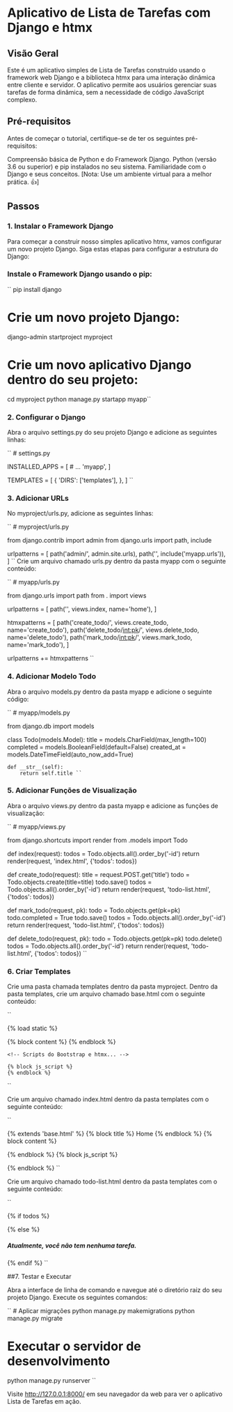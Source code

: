 # Aplicativo de Lista de Tarefas com Django e htmx 

## Visão Geral
Este é um aplicativo simples de Lista de Tarefas construído usando o framework web Django e a biblioteca htmx para uma interação dinâmica entre cliente e servidor. O aplicativo permite aos usuários gerenciar suas tarefas de forma dinâmica, sem a necessidade de código JavaScript complexo.

## Pré-requisitos
Antes de começar o tutorial, certifique-se de ter os seguintes pré-requisitos:

Compreensão básica de Python e do Framework Django.
Python (versão 3.6 ou superior) e pip instalados no seu sistema.
Familiaridade com o Django e seus conceitos.
[Nota: Use um ambiente virtual para a melhor prática. 👍]

## Passos
### 1. Instalar o Framework Django
Para começar a construir nosso simples aplicativo htmx, vamos configurar um novo projeto Django. Siga estas etapas para configurar a estrutura do Django:



### Instale o Framework Django usando o pip:
`` pip install django

# Crie um novo projeto Django:
django-admin startproject myproject

# Crie um novo aplicativo Django dentro do seu projeto:
cd myproject
python manage.py startapp myapp``

### 2. Configurar o Django
Abra o arquivo settings.py do seu projeto Django e adicione as seguintes linhas:

`` # settings.py

INSTALLED_APPS = [
    # ...
    'myapp',
]

TEMPLATES = [
    {
        'DIRS': ['templates'],
    },
]
``

### 3. Adicionar URLs
No myproject/urls.py, adicione as seguintes linhas:

`` # myproject/urls.py

from django.contrib import admin
from django.urls import path, include

urlpatterns = [
    path('admin/', admin.site.urls),
    path('', include('myapp.urls')),
] ``
Crie um arquivo chamado urls.py dentro da pasta myapp com o seguinte conteúdo:

`` # myapp/urls.py

from django.urls import path
from . import views

urlpatterns = [
    path('', views.index, name='home'),
]

htmxpatterns = [
    path('create_todo/', views.create_todo, name='create_todo'),
    path('delete_todo/<int:pk>/', views.delete_todo, name='delete_todo'),
    path('mark_todo/<int:pk>/', views.mark_todo, name='mark_todo'),
]

urlpatterns += htmxpatterns ``

### 4. Adicionar Modelo Todo
Abra o arquivo models.py dentro da pasta myapp e adicione o seguinte código:

`` # myapp/models.py

from django.db import models

class Todo(models.Model):
    title = models.CharField(max_length=100)
    completed = models.BooleanField(default=False)
    created_at = models.DateTimeField(auto_now_add=True)

    def __str__(self):
        return self.title ``

### 5. Adicionar Funções de Visualização
Abra o arquivo views.py dentro da pasta myapp e adicione as funções de visualização:

`` # myapp/views.py

from django.shortcuts import render
from .models import Todo

def index(request):
    todos = Todo.objects.all().order_by('-id')
    return render(request, 'index.html', {'todos': todos})

def create_todo(request):
    title = request.POST.get('title')
    todo = Todo.objects.create(title=title)
    todo.save()
    todos = Todo.objects.all().order_by('-id')
    return render(request, 'todo-list.html', {'todos': todos})

def mark_todo(request, pk):
    todo = Todo.objects.get(pk=pk)
    todo.completed = True
    todo.save()
    todos = Todo.objects.all().order_by('-id')
    return render(request, 'todo-list.html', {'todos': todos})

def delete_todo(request, pk):
    todo = Todo.objects.get(pk=pk)
    todo.delete()
    todos = Todo.objects.all().order_by('-id')
    return render(request, 'todo-list.html', {'todos': todos}) ``

### 6. Criar Templates
Crie uma pasta chamada templates dentro da pasta myproject. Dentro da pasta templates, crie um arquivo chamado base.html com o seguinte conteúdo:

`` <!-- myproject/templates/base.html -->

{% load static %}
<!doctype html>
<html lang="en">
  <head>
    <!-- Conteúdo do head... -->
  </head>
  <body>
    <div class="container mt-5">
      {% block content %}
      {% endblock %}
    </div>

    <!-- Scripts do Bootstrap e htmx... -->

    {% block js_script %}
    {% endblock %}
  </body>
</html> ``

Crie um arquivo chamado index.html dentro da pasta templates com o seguinte conteúdo:

`` <!-- myproject/templates/index.html -->

{% extends 'base.html' %}
{% block title %} Home {% endblock %}
{% block content %}
  <!-- Conteúdo para a página inicial... -->
{% endblock %}
{% block js_script %}
  <script>
    document.body.addEventListener('htmx:configRequest', (event) => {
      event.detail.headers['X-CSRFToken'] = '{{ csrf_token }}';
    })
  </script>
{% endblock %} ``

Crie um arquivo chamado todo-list.html dentro da pasta templates com o seguinte conteúdo:

`` <!-- myproject/templates/todo-list.html -->

{% if todos %}
  <!-- Conteúdo para a lista de tarefas... -->
{% else %}
  <h5>Atualmente, você não tem nenhuma tarefa.</h5>
{% endif %} ``

##7. Testar e Executar

Abra a interface de linha de comando e navegue até o diretório raiz do seu projeto Django. Execute os seguintes comandos:

`` # Aplicar migrações
python manage.py makemigrations
python manage.py migrate

# Executar o servidor de desenvolvimento
python manage.py runserver ``

Visite http://127.0.0.1:8000/ em seu navegador da web para ver o aplicativo Lista de Tarefas em ação.







